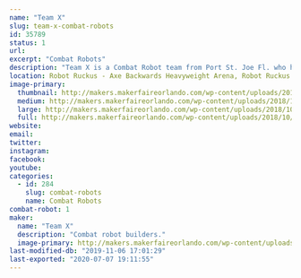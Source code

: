 ```yaml
---
name: "Team X"
slug: team-x-combat-robots
id: 35789
status: 1
url: 
excerpt: "Combat Robots"
description: "Team X is a Combat Robot team from Port St. Joe Fl. who has been in combat robot competitions since April 2016.  Our team consist of 7 Team members: 5 drivers, and 10 Bots: 2 fairyweights, 3 antweights, 2 beetleweights, 1 15lb  dogeweight and 1 250lb heavyweight"
location: Robot Ruckus - Axe Backwards Heavyweight Arena, Robot Ruckus - Small Arena
image-primary:
  thumbnail: http://makers.makerfaireorlando.com/wp-content/uploads/2018/10/854DFB10-6008-456C-8D31-699B201A869C-150x150.jpeg
  medium: http://makers.makerfaireorlando.com/wp-content/uploads/2018/10/854DFB10-6008-456C-8D31-699B201A869C-300x235.jpeg
  large: http://makers.makerfaireorlando.com/wp-content/uploads/2018/10/854DFB10-6008-456C-8D31-699B201A869C.jpeg
  full: http://makers.makerfaireorlando.com/wp-content/uploads/2018/10/854DFB10-6008-456C-8D31-699B201A869C.jpeg
website: 
email: 
twitter: 
instagram: 
facebook: 
youtube: 
categories:
  - id: 284
    slug: combat-robots
    name: Combat Robots
combat-robot: 1
maker:
  name: "Team X"
  description: "Combat robot builders."
  image-primary: http://makers.makerfaireorlando.com/wp-content/uploads/2018/10/2DBBE9DE-D5FA-46BA-AE4F-CAC10D5EEFA4.jpeg
last-modified-db: "2019-11-06 17:01:29"
last-exported: "2020-07-07 19:11:55"
---
```

